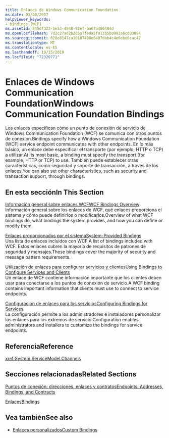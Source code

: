 ```yaml
---
title: Enlaces de Windows Communication Foundation
ms.date: 03/30/2017
helpviewer_keywords:
- bindings [WCF]
ms.assetid: 845df323-be53-4848-92ef-ba67a406484d
ms.openlocfilehash: 7d2c27ad2b265a7feda5f013b5b0993a6cd83094
ms.sourcegitcommit: 628e8147ca10187488e6407dab4c4e6ebe0cac47
ms.translationtype: MT
ms.contentlocale: es-ES
ms.lasthandoff: 10/15/2019
ms.locfileid: "72320771"
---
```

# <a name="windows-communication-foundation-bindings"></a><span data-ttu-id="40f98-102">Enlaces de Windows Communication Foundation</span><span class="sxs-lookup"><span data-stu-id="40f98-102">Windows Communication Foundation Bindings</span></span>
<span data-ttu-id="40f98-103">Los enlaces especifican cómo un punto de conexión de servicio de Windows Communication Foundation (WCF) se comunica con otros puntos de conexión.</span><span class="sxs-lookup"><span data-stu-id="40f98-103">Bindings specify how a Windows Communication Foundation (WCF) service endpoint communicates with other endpoints.</span></span> <span data-ttu-id="40f98-104">En lo más básico, un enlace debe especificar el transporte (por ejemplo, HTTP o TCP) a utilizar.</span><span class="sxs-lookup"><span data-stu-id="40f98-104">At its most basic, a binding must specify the transport (for example, HTTP or TCP) to use.</span></span> <span data-ttu-id="40f98-105">También puede establecer otras características, como seguridad y soporte de transacción, a través de los enlaces.</span><span class="sxs-lookup"><span data-stu-id="40f98-105">You can also set other characteristics, such as security and transaction support, through bindings.</span></span>  
  
## <a name="in-this-section"></a><span data-ttu-id="40f98-106">En esta sección</span><span class="sxs-lookup"><span data-stu-id="40f98-106">In This Section</span></span>  
 [<span data-ttu-id="40f98-107">Información general sobre enlaces WCF</span><span class="sxs-lookup"><span data-stu-id="40f98-107">WCF Bindings Overview</span></span>](bindings-overview.md)  
 <span data-ttu-id="40f98-108">Información general sobre los enlaces de WCF, qué enlaces proporciona el sistema y cómo puede definirlos o modificarlos.</span><span class="sxs-lookup"><span data-stu-id="40f98-108">Overview of what WCF bindings do, what bindings the system provides, and how you can define or modify them.</span></span>  
  
 [<span data-ttu-id="40f98-109">Enlaces proporcionados por el sistema</span><span class="sxs-lookup"><span data-stu-id="40f98-109">System-Provided Bindings</span></span>](system-provided-bindings.md)  
 <span data-ttu-id="40f98-110">Una lista de enlaces incluidos con WCF.</span><span class="sxs-lookup"><span data-stu-id="40f98-110">A list of bindings included with WCF.</span></span> <span data-ttu-id="40f98-111">Estos enlaces cubren la mayoría de requisitos de patrones de seguridad y mensajes.</span><span class="sxs-lookup"><span data-stu-id="40f98-111">These bindings cover the majority of security and message pattern requirements.</span></span>  
  
 [<span data-ttu-id="40f98-112">Utilización de enlaces para configurar servicios y clientes</span><span class="sxs-lookup"><span data-stu-id="40f98-112">Using Bindings to Configure Services and Clients</span></span>](using-bindings-to-configure-services-and-clients.md)  
 <span data-ttu-id="40f98-113">Un enlace de WCF contiene información importante que los clientes deben usar para conectarse a los puntos de conexión de servicio.</span><span class="sxs-lookup"><span data-stu-id="40f98-113">A WCF binding contains important information that clients must use to connect to service endpoints.</span></span>  
  
 [<span data-ttu-id="40f98-114">Configuración de enlaces para los servicios</span><span class="sxs-lookup"><span data-stu-id="40f98-114">Configuring Bindings for Services</span></span>](configuring-bindings-for-wcf-services.md)  
 <span data-ttu-id="40f98-115">La configuración permite a los administradores e instaladores personalizar los enlaces para los extremos de servicio.</span><span class="sxs-lookup"><span data-stu-id="40f98-115">Configuration enables administrators and installers to customize the bindings for service endpoints.</span></span>  
  
## <a name="reference"></a><span data-ttu-id="40f98-116">Referencia</span><span class="sxs-lookup"><span data-stu-id="40f98-116">Reference</span></span>  
 <xref:System.ServiceModel.Channels>  
  
## <a name="related-sections"></a><span data-ttu-id="40f98-117">Secciones relacionadas</span><span class="sxs-lookup"><span data-stu-id="40f98-117">Related Sections</span></span>  
 [<span data-ttu-id="40f98-118">Puntos de conexión: direcciones, enlaces y contratos</span><span class="sxs-lookup"><span data-stu-id="40f98-118">Endpoints: Addresses, Bindings, and Contracts</span></span>](./feature-details/endpoints-addresses-bindings-and-contracts.md)  
  
 [<span data-ttu-id="40f98-119">Enlaces</span><span class="sxs-lookup"><span data-stu-id="40f98-119">Bindings</span></span>](./feature-details/bindings.md)  
  
## <a name="see-also"></a><span data-ttu-id="40f98-120">Vea también</span><span class="sxs-lookup"><span data-stu-id="40f98-120">See also</span></span>

- [<span data-ttu-id="40f98-121">Enlaces personalizados</span><span class="sxs-lookup"><span data-stu-id="40f98-121">Custom Bindings</span></span>](./extending/custom-bindings.md)
